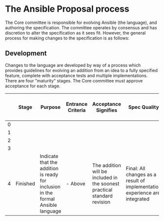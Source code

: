 # The Ansible Proposal process

The Core committee is responsible for evolving Ansible (the language), and authoring the specification. The committee operates by consensus and has discretion to alter the specification as it sees fit. However, the general process for making changes to the specification is as follows:

## Development
Changes to the language are developed by way of a process which provides guidelines for evolving an addition from an idea to a fully specified feature, complete with acceptance tests and multiple implementations. There are four "maturity" stages. The Core committee must approve acceptance for each stage.

| | Stage | Purpose | Entrance Criteria | Acceptance Signifies | Spec Quality | Post-Acceptance Changes Expected | Implementation Types Expected |
|---|---|---|---|---|---|---|---|
| 0 |   |   |   |   |   |   |   |
| 1 |   |   |   |   |   |   |   |
| 2 |   |   |   |   |   |   |   | 
| 3 |   |   |   |   |   |   |   |
| 4 | Finished | Indicate that the addition is ready for inclusion in the formal Ansible language | - Above | The addition will be included in the soonest practical standard revision | Final: All changes as a result of implementation experience are integrated | None | Shipping |
